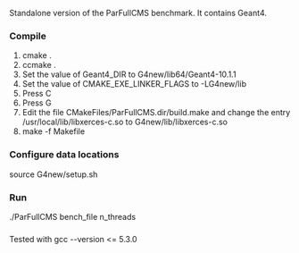 Standalone version of the ParFullCMS benchmark.
It contains Geant4.

### Compile 
1. cmake .
2. ccmake .
3. Set the value of Geant4_DIR to G4new/lib64/Geant4-10.1.1
4. Set the value of CMAKE_EXE_LINKER_FLAGS to -LG4new/lib
5. Press C
6. Press G
7. Edit the file CMakeFiles/ParFullCMS.dir/build.make and change the entry /usr/local/lib/libxerces-c.so to G4new/lib/libxerces-c.so
8. make -f Makefile

### Configure data locations
source G4new/setup.sh

### Run
./ParFullCMS bench_file n_threads


###
Tested with gcc --version <= 5.3.0
